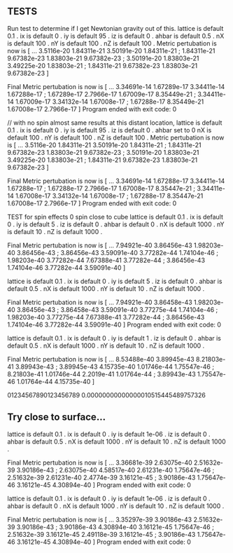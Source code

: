 TESTS
-----------
Run test to determine if I get Newtonian gravity out of this. 
lattice is default 0.1 .
ix is default 0 .
iy is default 95 .
iz is default 0 .
ahbar is default 0.5 .
nX is default 100 .
nY is default 100 .
nZ is default 100 .
Metric pertubation is now is
[ ... 
3.5116e-20 1.84311e-21 3.50191e-20 1.84311e-21 ; 
1.84311e-21 9.67382e-23 1.83803e-21 9.67382e-23 ; 
3.50191e-20 1.83803e-21 3.49225e-20 1.83803e-21 ; 
1.84311e-21 9.67382e-23 1.83803e-21 9.67382e-23 ]


Final Metric pertubation is now is
[ ... 
3.34691e-14 1.67289e-17 3.34411e-14 1.67288e-17 ; 
1.67289e-17 2.7966e-17 1.67009e-17 8.35449e-21 ; 
3.34411e-14 1.67009e-17 3.34132e-14 1.67008e-17 ; 
1.67288e-17 8.35449e-21 1.67008e-17 2.7966e-17 ]
Program ended with exit code: 0


// with no spin almost same results at this distant location, 
lattice is default 0.1 .
ix is default 0 .
iy is default 95 .
iz is default 0 .
ahbar set to 0 
nX is default 100 .
nY is default 100 .
nZ is default 100 .
Metric pertubation is now is
[ ... 
3.5116e-20 1.84311e-21 3.50191e-20 1.84311e-21 ; 
1.84311e-21 9.67382e-23 1.83803e-21 9.67382e-23 ; 
3.50191e-20 1.83803e-21 3.49225e-20 1.83803e-21 ; 
1.84311e-21 9.67382e-23 1.83803e-21 9.67382e-23 ]


Final Metric pertubation is now is
[ ... 
3.34691e-14 1.67288e-17 3.34411e-14 1.67288e-17 ; 
1.67288e-17 2.7966e-17 1.67008e-17 8.35447e-21 ; 
3.34411e-14 1.67008e-17 3.34132e-14 1.67008e-17 ; 
1.67288e-17 8.35447e-21 1.67008e-17 2.7966e-17 ]
Program ended with exit code: 0


TEST for spin effects
0 spin close to cube
lattice is default 0.1 .
ix is default 0 .
iy is default 5 .
iz is default 0 .
ahbar is default 0 .
nX is default 1000 .
nY is default 10 .
nZ is default 1000 .


Final Metric pertubation is now is
[ ... 
7.94921e-40 3.86456e-43 1.98203e-40 3.86456e-43 ; 
3.86456e-43 3.59091e-40 3.77282e-44 1.74104e-46 ; 
1.98203e-40 3.77282e-44 7.67388e-41 3.77282e-44 ; 
3.86456e-43 1.74104e-46 3.77282e-44 3.59091e-40 ]


lattice is default 0.1 .
ix is default 0 .
iy is default 5 .
iz is default 0 .
ahbar is default 0.5 .
nX is default 1000 .
nY is default 10 .
nZ is default 1000 .


Final Metric pertubation is now is
[ ... 
7.94921e-40 3.86458e-43 1.98203e-40 3.86456e-43 ; 
3.86458e-43 3.59091e-40 3.77275e-44 1.74104e-46 ; 
1.98203e-40 3.77275e-44 7.67388e-41 3.77282e-44 ; 
3.86456e-43 1.74104e-46 3.77282e-44 3.59091e-40 ]
Program ended with exit code: 0

lattice is default 0.1 .
ix is default 0 .
iy is default 1 .
iz is default 0 .
ahbar is default 0.5 .
nX is default 1000 .
nY is default 10 .
nZ is default 1000 .


Final Metric pertubation is now is
[ ... 
8.53488e-40 3.89945e-43 8.21803e-41 3.89943e-43 ; 
3.89945e-43 4.15735e-40 1.01746e-44 1.75547e-46 ; 
8.21803e-41 1.01746e-44 2.2019e-41 1.01764e-44 ; 
3.89943e-43 1.75547e-46 1.01764e-44 4.15735e-40 ]

01234567890123456789
0.00000000000000010515445489757326


Try close to surface...
--------
lattice is default 0.1 .
ix is default 0 .
iy is default 1e-06 .
iz is default 0 .
ahbar is default 0.5 .
nX is default 1000 .
nY is default 10 .
nZ is default 1000 .


Final Metric pertubation is now is
[ ... 
3.36681e-39 2.63075e-40 2.51632e-39 3.90186e-43 ; 
2.63075e-40 4.58517e-40 2.61231e-40 1.75647e-46 ; 
2.51632e-39 2.61231e-40 2.4774e-39 3.16121e-45 ; 
3.90186e-43 1.75647e-46 3.16121e-45 4.30894e-40 ]
Program ended with exit code: 0

lattice is default 0.1 .
ix is default 0 .
iy is default 1e-06 .
iz is default 0 .
ahbar is default 0 .
nX is default 1000 .
nY is default 10 .
nZ is default 1000 .


Final Metric pertubation is now is
[ ... 
3.35297e-39 3.90186e-43 2.51632e-39 3.90186e-43 ; 
3.90186e-43 4.30894e-40 3.16121e-45 1.75647e-46 ; 
2.51632e-39 3.16121e-45 2.49118e-39 3.16121e-45 ; 
3.90186e-43 1.75647e-46 3.16121e-45 4.30894e-40 ]
Program ended with exit code: 0
